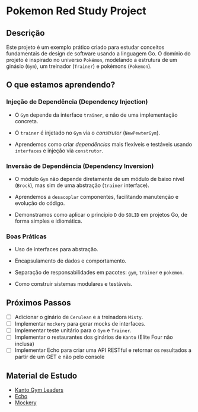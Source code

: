 # Pokemon Red Study Project

## Descrição

Este projeto é um exemplo prático criado para estudar conceitos fundamentais de design de software usando a linguagem Go.
O domínio do projeto é inspirado no universo `Pokémon`, modelando a estrutura de um ginásio (`Gym`), um treinador (`Trainer`) e pokémons (`Pokemon`).

## O que estamos aprendendo?

### Injeção de Dependência (Dependency Injection)

- O `Gym` depende da interface `trainer`, e não de uma implementação concreta.

- O `trainer` é injetado no `Gym` via o *construtor* (`NewPewterGym`).

- Aprendemos como criar *dependências* mais flexíveis e testáveis usando `interfaces` e injeção via `construtor`.

### Inversão de Dependência (Dependency Inversion)

- O módulo `Gym` não depende diretamente de um módulo de baixo nível (`Brock`), mas sim de uma abstração (`trainer` interface).

- Aprendemos a `desacoplar` componentes, facilitando manutenção e evolução do código.

- Demonstramos como aplicar o princípio `D` do `SOLID` em projetos Go, de forma simples e idiomática.

### Boas Práticas

- Uso de interfaces para abstração.

- Encapsulamento de dados e comportamento.

- Separação de responsabilidades em pacotes: `gym`, `trainer` e `pokemon`.

- Como construir sistemas modulares e testáveis.

## Próximos Passos

- [ ] Adicionar o ginário de `Cerulean` e a treinadora `Misty`.
- [ ] Implementar `mockery` para gerar mocks de interfaces.
- [ ] Implementar teste unitário para o `Gym` e `Trainer`.
- [ ] Implementar o restaurantes dos ginários de `Kanto` (Elite Four não inclusa)
- [ ] Implementar Echo para criar uma API RESTful e retornar os resultados a partir de um GET e não pelo console

## Material de Estudo

- [Kanto Gym Leaders](https://pokemondb.net/red-blue/gymleaders-elitefour)
- [Echo](https://echo.labstack.com/docs)
- [Mockery](https://vektra.github.io/mockery/latest/)

